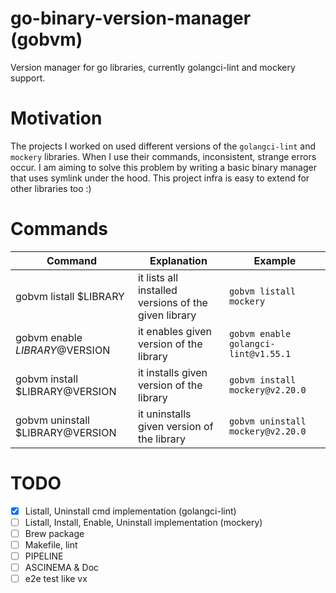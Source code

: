 # go-binary-version-manager (gobvm)

Version manager for go libraries, currently golangci-lint and mockery support.

# Motivation

The projects I worked on used different versions of the `golangci-lint` and `mockery` libraries. When I use their
commands, inconsistent, strange errors occur.
I am aiming to solve this problem by writing a basic binary manager that uses symlink under the hood.
This project infra is easy to extend for other libraries too :)  

# Commands

| Command                          | Explanation                                          | Example                              |
|----------------------------------|------------------------------------------------------|--------------------------------------|
| gobvm listall $LIBRARY           | it lists all installed versions of the given library | `gobvm listall mockery`              |
| gobvm enable $LIBRARY@$VERSION   | it enables given version of the library              | `gobvm enable golangci-lint@v1.55.1` |
| gobvm install $LIBRARY@VERSION   | it installs given version of the library             | `gobvm install mockery@v2.20.0`      |
| gobvm uninstall $LIBRARY@VERSION | it uninstalls given version of the library           | `gobvm uninstall mockery@v2.20.0`    |

# TODO
- [x] Listall, Uninstall cmd implementation (golangci-lint)
- [ ] Listall, Install, Enable, Uninstall implementation (mockery)
- [ ] Brew package
- [ ] Makefile, lint
- [ ] PIPELINE
- [ ] ASCINEMA & Doc
- [ ] e2e test like vx